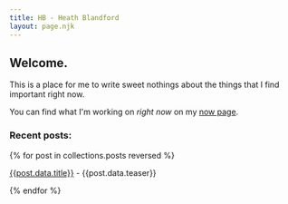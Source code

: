 ```yaml
---
title: HB - Heath Blandford
layout: page.njk
---
```


## Welcome.

This is a place for me to write sweet nothings about the things that I find important right now. 

You can find what I'm working on _right now_ on my [now page](/now). 

### Recent posts:

{% for post in collections.posts reversed %}

[{{post.data.title}}]({{post.url}}) - {{post.data.teaser}}

{% endfor %}
